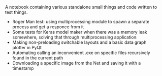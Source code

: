 A notebook containing various standalone small things and code written to test things.

- Roger Man test: using multiprocessing module to spawn a separate process and get a responce from it
- Some tests for Keras model maker when there was a memory leak somewhere, solving that through multiprocessing application
- Making non-preloading switchable layouts and a basic data graph plotter in PyQt
- Automating calling an inconvenient .exe on specific files recursively found in the current path
- Downloading a specific image from the Net and saving it with a timestamp
